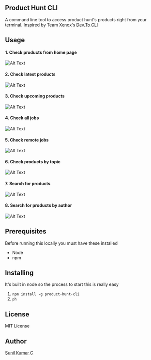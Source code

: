 ## Product Hunt CLI
A command line tool to access product hunt's products right from your terminal.
Inspired by Team Xenox's [Dev.To CLI](https://teamxenox.github.io/devtocli/)

## Usage
#### 1. Check products from home page
![Alt Text](http://g.recordit.co/BLNgHRZojy.gif)

#### 2. Check latest products
![Alt Text](http://g.recordit.co/kgGQHru1RZ.gif)

#### 3. Check upcoming products
![Alt Text](http://g.recordit.co/V0nTuMJyiL.gif)

#### 4. Check all jobs
![Alt Text](http://g.recordit.co/DSPFda66Fk.gif)

#### 5. Check remote jobs
![Alt Text](http://g.recordit.co/CurgO7EZrW.gif)

#### 6. Check products by topic
![Alt Text](http://g.recordit.co/Or3na1BIGI.gif)

#### 7. Search for products
![Alt Text](http://g.recordit.co/zYHh6AX6p2.gif)

#### 8. Search for products by author
![Alt Text](http://g.recordit.co/d2nLeFn4QG.gif)

## Prerequisites
Before running this locally you must have these installed
- Node
- npm

## Installing
It's built in node so the process to start this is really easy
1. `npm install -g product-hunt-cli`
2. `ph`

## License
MIT License

## Author
[Sunil Kumar C](https://twitter.com/sunilc_)
